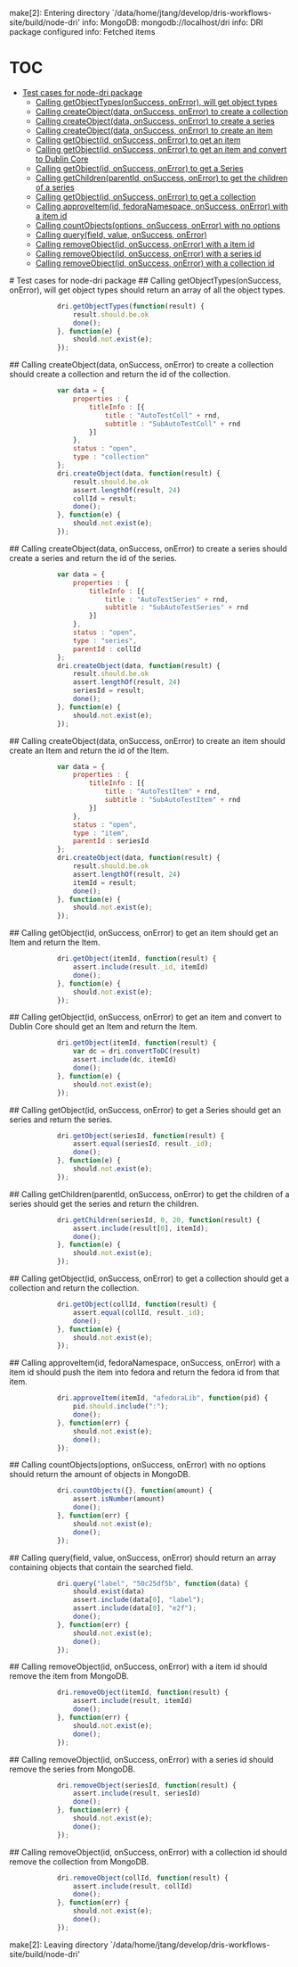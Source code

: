 make[2]: Entering directory `/data/home/jtang/develop/dris-workflows-site/build/node-dri'
info: MongoDB: mongodb://localhost/dri
info: DRI package configured
info: Fetched items
# TOC
   - [Test cases for node-dri package](#test-cases-for-node-dri-package)
     - [Calling getObjectTypes(onSuccess, onError), will get object types](#test-cases-for-node-dri-package-calling-getobjecttypesonsuccess-onerror-will-get-object-types)
     - [Calling createObject(data, onSuccess, onError) to create a collection](#test-cases-for-node-dri-package-calling-createobjectdata-onsuccess-onerror-to-create-a-collection)
     - [Calling createObject(data, onSuccess, onError) to create a series](#test-cases-for-node-dri-package-calling-createobjectdata-onsuccess-onerror-to-create-a-series)
     - [Calling createObject(data, onSuccess, onError) to create an item](#test-cases-for-node-dri-package-calling-createobjectdata-onsuccess-onerror-to-create-an-item)
     - [Calling getObject(id, onSuccess, onError) to get an item](#test-cases-for-node-dri-package-calling-getobjectid-onsuccess-onerror-to-get-an-item)
     - [Calling getObject(id, onSuccess, onError) to get an item and convert to Dublin Core](#test-cases-for-node-dri-package-calling-getobjectid-onsuccess-onerror-to-get-an-item-and-convert-to-dublin-core)
     - [Calling getObject(id, onSuccess, onError) to get a Series](#test-cases-for-node-dri-package-calling-getobjectid-onsuccess-onerror-to-get-a-series)
     - [Calling getChildren(parentId, onSuccess, onError) to get the children of a series](#test-cases-for-node-dri-package-calling-getchildrenparentid-onsuccess-onerror-to-get-the-children-of-a-series)
     - [Calling getObject(id, onSuccess, onError) to get a collection](#test-cases-for-node-dri-package-calling-getobjectid-onsuccess-onerror-to-get-a-collection)
     - [Calling approveItem(id, fedoraNamespace, onSuccess, onError) with a item id](#test-cases-for-node-dri-package-calling-approveitemid-fedoranamespace-onsuccess-onerror-with-a-item-id)
     - [Calling countObjects(options, onSuccess, onError) with no options](#test-cases-for-node-dri-package-calling-countobjectsoptions-onsuccess-onerror-with-no-options)
     - [Calling query(field, value, onSuccess, onError) ](#test-cases-for-node-dri-package-calling-queryfield-value-onsuccess-onerror-)
     - [Calling removeObject(id, onSuccess, onError) with a item id](#test-cases-for-node-dri-package-calling-removeobjectid-onsuccess-onerror-with-a-item-id)
     - [Calling removeObject(id, onSuccess, onError) with a series id](#test-cases-for-node-dri-package-calling-removeobjectid-onsuccess-onerror-with-a-series-id)
     - [Calling removeObject(id, onSuccess, onError) with a collection id](#test-cases-for-node-dri-package-calling-removeobjectid-onsuccess-onerror-with-a-collection-id)
<a name="" />
 
<a name="test-cases-for-node-dri-package" />
# Test cases for node-dri package
<a name="test-cases-for-node-dri-package-calling-getobjecttypesonsuccess-onerror-will-get-object-types" />
## Calling getObjectTypes(onSuccess, onError), will get object types
should return an array of all the object types.

```js
			dri.getObjectTypes(function(result) {
				result.should.be.ok
				done();
			}, function(e) {
				should.not.exist(e);
			});
```

<a name="test-cases-for-node-dri-package-calling-createobjectdata-onsuccess-onerror-to-create-a-collection" />
## Calling createObject(data, onSuccess, onError) to create a collection
should create a collection and return the id of the collection.

```js
			var data = {
				properties : {
					titleInfo : [{
						title : "AutoTestColl" + rnd,
						subtitle : "SubAutoTestColl" + rnd
					}]
				},
				status : "open",
				type : "collection"
			};
			dri.createObject(data, function(result) {
				result.should.be.ok
				assert.lengthOf(result, 24)
				collId = result;
				done();
			}, function(e) {
				should.not.exist(e);
			});
```

<a name="test-cases-for-node-dri-package-calling-createobjectdata-onsuccess-onerror-to-create-a-series" />
## Calling createObject(data, onSuccess, onError) to create a series
should create a series and return the id of the series.

```js
			var data = {
				properties : {
					titleInfo : [{
						title : "AutoTestSeries" + rnd,
						subtitle : "SubAutoTestSeries" + rnd
					}]
				},
				status : "open",
				type : "series",
				parentId : collId
			};
			dri.createObject(data, function(result) {
				result.should.be.ok
				assert.lengthOf(result, 24)
				seriesId = result;
				done();
			}, function(e) {
				should.not.exist(e);
			});
```

<a name="test-cases-for-node-dri-package-calling-createobjectdata-onsuccess-onerror-to-create-an-item" />
## Calling createObject(data, onSuccess, onError) to create an item
should create an Item and return the id of the Item.

```js
			var data = {
				properties : {
					titleInfo : [{
						title : "AutoTestItem" + rnd,
						subtitle : "SubAutoTestItem" + rnd
					}]
				},
				status : "open",
				type : "item",
				parentId : seriesId
			};
			dri.createObject(data, function(result) {
				result.should.be.ok
				assert.lengthOf(result, 24)
				itemId = result;
				done();
			}, function(e) {
				should.not.exist(e);
			});
```

<a name="test-cases-for-node-dri-package-calling-getobjectid-onsuccess-onerror-to-get-an-item" />
## Calling getObject(id, onSuccess, onError) to get an item
should get an Item and return the Item.

```js
			dri.getObject(itemId, function(result) {
				assert.include(result._id, itemId)
				done();
			}, function(e) {
				should.not.exist(e);
			});
```

<a name="test-cases-for-node-dri-package-calling-getobjectid-onsuccess-onerror-to-get-an-item-and-convert-to-dublin-core" />
## Calling getObject(id, onSuccess, onError) to get an item and convert to Dublin Core
should get an Item and return the Item.

```js
			dri.getObject(itemId, function(result) {
				var dc = dri.convertToDC(result)
				assert.include(dc, itemId)
				done();
			}, function(e) {
				should.not.exist(e);
			});
```

<a name="test-cases-for-node-dri-package-calling-getobjectid-onsuccess-onerror-to-get-a-series" />
## Calling getObject(id, onSuccess, onError) to get a Series
should get an series and return the series.

```js
			dri.getObject(seriesId, function(result) {
				assert.equal(seriesId, result._id);
				done();
			}, function(e) {
				should.not.exist(e);
			});
```

<a name="test-cases-for-node-dri-package-calling-getchildrenparentid-onsuccess-onerror-to-get-the-children-of-a-series" />
## Calling getChildren(parentId, onSuccess, onError) to get the children of a series
should get the series and return the children.

```js
			dri.getChildren(seriesId, 0, 20, function(result) {
				assert.include(result[0], itemId);
				done();
			}, function(e) {
				should.not.exist(e);
			});
```

<a name="test-cases-for-node-dri-package-calling-getobjectid-onsuccess-onerror-to-get-a-collection" />
## Calling getObject(id, onSuccess, onError) to get a collection
should get a collection and return the collection.

```js
			dri.getObject(collId, function(result) {
				assert.equal(collId, result._id);
				done();
			}, function(e) {
				should.not.exist(e);
			});
```

<a name="test-cases-for-node-dri-package-calling-approveitemid-fedoranamespace-onsuccess-onerror-with-a-item-id" />
## Calling approveItem(id, fedoraNamespace, onSuccess, onError) with a item id
should push the item into fedora and return the fedora id from that item.

```js
			dri.approveItem(itemId, "afedoraLib", function(pid) {
				pid.should.include(":");
				done();
			}, function(err) {
				should.not.exist(e);
				done();
			});
```

<a name="test-cases-for-node-dri-package-calling-countobjectsoptions-onsuccess-onerror-with-no-options" />
## Calling countObjects(options, onSuccess, onError) with no options
should return the amount of objects in MongoDB.

```js
			dri.countObjects({}, function(amount) {
				assert.isNumber(amount)
				done();
			}, function(err) {
				should.not.exist(e);
				done();
			});
```

<a name="test-cases-for-node-dri-package-calling-queryfield-value-onsuccess-onerror-" />
## Calling query(field, value, onSuccess, onError) 
should return an array containing objects that contain the searched field.

```js
			dri.query("label", "50c25df5b", function(data) {
				should.exist(data)
				assert.include(data[0], "label");
				assert.include(data[0], "e2f");
				done();
			}, function(err) {
				should.not.exist(e);
				done();
			});
```

<a name="test-cases-for-node-dri-package-calling-removeobjectid-onsuccess-onerror-with-a-item-id" />
## Calling removeObject(id, onSuccess, onError) with a item id
should remove the item from MongoDB.

```js
			dri.removeObject(itemId, function(result) {
				assert.include(result, itemId)
				done();
			}, function(err) {
				should.not.exist(e);
				done();
			});
```

<a name="test-cases-for-node-dri-package-calling-removeobjectid-onsuccess-onerror-with-a-series-id" />
## Calling removeObject(id, onSuccess, onError) with a series id
should remove the series from MongoDB.

```js
			dri.removeObject(seriesId, function(result) {
				assert.include(result, seriesId)
				done();
			}, function(err) {
				should.not.exist(e);
				done();
			});
```

<a name="test-cases-for-node-dri-package-calling-removeobjectid-onsuccess-onerror-with-a-collection-id" />
## Calling removeObject(id, onSuccess, onError) with a collection id
should remove the collection from MongoDB.

```js
			dri.removeObject(collId, function(result) {
				assert.include(result, collId)
				done();
			}, function(err) {
				should.not.exist(e);
				done();
			});
```

make[2]: Leaving directory `/data/home/jtang/develop/dris-workflows-site/build/node-dri'
